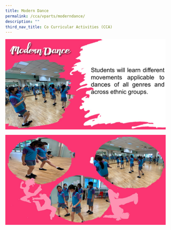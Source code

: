 ```yaml
---
title: Modern Dance
permalink: /cca/vparts/moderndance/
description: ""
third_nav_title: Co Curricular Activities (CCA)
---
```

![](/images/CCA2022/CCA-dance1.jpg)

![](/images/CCA2022/CCA-dance2.jpg)